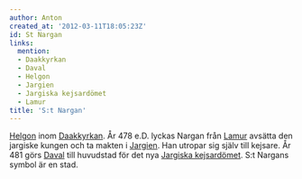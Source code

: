 ```yaml
---
author: Anton
created_at: '2012-03-11T18:05:23Z'
id: St Nargan
links:
  mention:
  - Daakkyrkan
  - Daval
  - Helgon
  - Jargien
  - Jargiska kejsardömet
  - Lamur
title: 'S:t Nargan'
---
```


[Helgon] inom [Daakkyrkan]. År 478 e.D. lyckas Nargan från [Lamur] avsätta den jargiske kungen och
ta makten i [Jargien]. Han utropar sig själv till kejsare. År 481 görs [Daval] till huvudstad för
det nya [Jargiska kejsardömet]. S:t Nargans symbol är en stad.

  [Helgon]: Helgon
  [Daakkyrkan]: Daakkyrkan
  [Lamur]: Lamur
  [Jargien]: Jargien
  [Daval]: Daval
  [Jargiska kejsardömet]: Jargiska_kejsardömet
